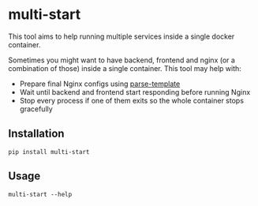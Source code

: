 # multi-start

This tool aims to help running multiple services inside a single docker container.

Sometimes you might want to have backend, frontend and nginx (or a combination of those)
inside a single container. This tool may help with:

- Prepare final Nginx configs using
  [parse-template](https://github.com/cocreators-ee/parse-template)
- Wait until backend and frontend start responding before running Nginx
- Stop every process if one of them exits so the whole container stops gracefully

## Installation

```shell
pip install multi-start
```

## Usage

```shell
multi-start --help
```
